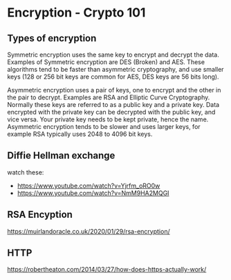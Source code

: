 # Encryption - Crypto 101
## Types of encryption
Symmetric encryption uses the same key to encrypt and decrypt the data. Examples of Symmetric encryption are DES (Broken) and AES. These algorithms tend to be faster than asymmetric cryptography, and use smaller keys (128 or 256 bit keys are common for AES, DES keys are 56 bits long).

Asymmetric encryption uses a pair of keys, one to encrypt and the other in the pair to decrypt. Examples are RSA and Elliptic Curve Cryptography. Normally these keys are referred to as a public key and a private key. Data encrypted with the private key can be decrypted with the public key, and vice versa. Your private key needs to be kept private, hence the name. Asymmetric encryption tends to be slower and uses larger keys, for example RSA typically uses 2048 to 4096 bit keys.



## Diffie Hellman exchange
watch these:
- https://www.youtube.com/watch?v=Yjrfm_oRO0w
- https://www.youtube.com/watch?v=NmM9HA2MQGI

## RSA Encyption
https://muirlandoracle.co.uk/2020/01/29/rsa-encryption/
## HTTP
https://robertheaton.com/2014/03/27/how-does-https-actually-work/
